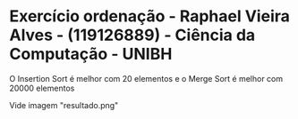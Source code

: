 # Exercício ordenação - Raphael Vieira Alves - (119126889) - Ciência da Computação - UNIBH

O Insertion Sort é melhor com 20 elementos e o Merge Sort é melhor com 20000 elementos

Vide imagem "resultado.png"